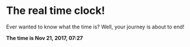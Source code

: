 # The real time clock!

Ever wanted to know what the time is? Well, your journey is about to end!

**The time is Nov 21, 2017, 07:27**